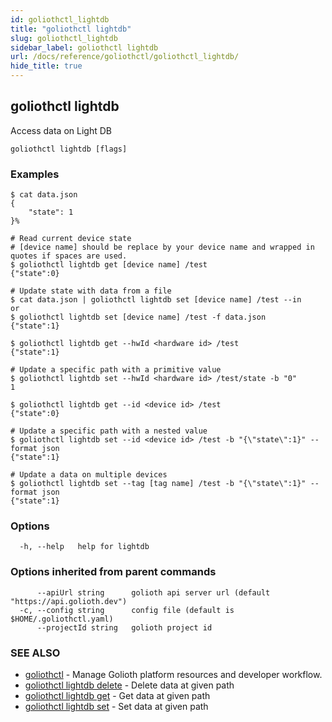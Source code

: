```yaml
---
id: goliothctl_lightdb
title: "goliothctl lightdb"
slug: goliothctl_lightdb
sidebar_label: goliothctl lightdb
url: /docs/reference/goliothctl/goliothctl_lightdb/
hide_title: true
---
```

## goliothctl lightdb

Access data on Light DB

```
goliothctl lightdb [flags]
```

### Examples

```
$ cat data.json
{
	"state": 1
}%

# Read current device state
# [device name] should be replace by your device name and wrapped in quotes if spaces are used.
$ goliothctl lightdb get [device name] /test
{"state":0}

# Update state with data from a file
$ cat data.json | goliothctl lightdb set [device name] /test --in
or
$ goliothctl lightdb set [device name] /test -f data.json
{"state":1}

$ goliothctl lightdb get --hwId <hardware id> /test
{"state":1}

# Update a specific path with a primitive value
$ goliothctl lightdb set --hwId <hardware id> /test/state -b "0"
1

$ goliothctl lightdb get --id <device id> /test
{"state":0}

# Update a specific path with a nested value
$ goliothctl lightdb set --id <device id> /test -b "{\"state\":1}" --format json
{"state":1}

# Update a data on multiple devices
$ goliothctl lightdb set --tag [tag name] /test -b "{\"state\":1}" --format json
{"state":1}
```

### Options

```
  -h, --help   help for lightdb
```

### Options inherited from parent commands

```
      --apiUrl string      golioth api server url (default "https://api.golioth.dev")
  -c, --config string      config file (default is $HOME/.goliothctl.yaml)
      --projectId string   golioth project id
```

### SEE ALSO

* [goliothctl](/docs/reference/goliothctl/goliothctl/)	 - Manage Golioth platform resources and developer workflow.
* [goliothctl lightdb delete](/docs/reference/goliothctl/goliothctl_lightdb_delete/)	 - Delete data at given path
* [goliothctl lightdb get](/docs/reference/goliothctl/goliothctl_lightdb_get/)	 - Get data at given path
* [goliothctl lightdb set](/docs/reference/goliothctl/goliothctl_lightdb_set/)	 - Set data at given path

